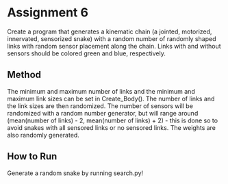 # Assignment 6

Create a program that generates a kinematic chain (a jointed, motorized, innervated, sensorized snake) with a random number of randomly shaped links with random sensor placement along the chain. Links with and without sensors should be colored green and blue, respectively.

## Method

The minimum and maximum number of links and the minimum and maximum link sizes can be set in Create_Body(). The number of links and the link sizes are then randomized. The number of sensors will be randomized with a random number generator, but will range around (mean(number of links) - 2, mean(number of links) + 2) - this is done so to avoid snakes with all sensored links or no sensored links. The weights are also randomly generated.

## How to Run

Generate a random snake by running search.py!


